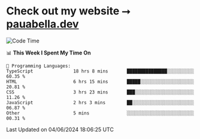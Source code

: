 # Check out my website ⭢ [pauabella.dev](https://pauabella.dev)

<!--START_SECTION:waka-->
![Code Time](http://img.shields.io/badge/Code%20Time-3%2C424%20hrs%202%20mins-blue)

📊 **This Week I Spent My Time On** 

```text
💬 Programming Languages: 
TypeScript               18 hrs 8 mins       ███████████████░░░░░░░░░░   60.35 % 
HTML                     6 hrs 15 mins       █████░░░░░░░░░░░░░░░░░░░░   20.81 % 
CSS                      3 hrs 23 mins       ███░░░░░░░░░░░░░░░░░░░░░░   11.26 % 
JavaScript               2 hrs 3 mins        ██░░░░░░░░░░░░░░░░░░░░░░░   06.87 % 
Other                    5 mins              ░░░░░░░░░░░░░░░░░░░░░░░░░   00.31 % 
```


 Last Updated on 04/06/2024 18:06:25 UTC
<!--END_SECTION:waka-->
